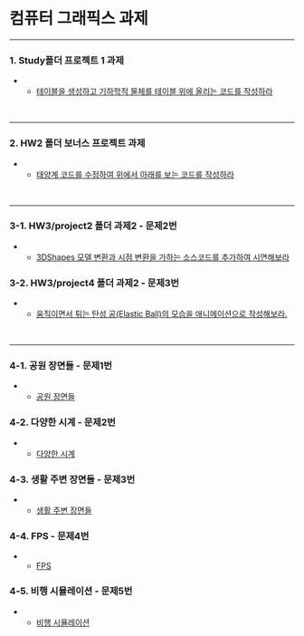 # 컴퓨터 그래픽스 과제
---

### 1. Study폴더 프로젝트 1 과제 
- - [테이블을 생성하고 기하학적 물체를 테이블 위에 올리는 코드를 작성하라](Study)


<br/>

 
---

### 2. HW2 폴더 보너스 프로젝트 과제 
- - [태양계 코드를 수정하여 위에서 아래를 보는 코드를 작성하라](HW2)

<br/>

---

### 3-1. HW3/project2 폴더 과제2 - 문제2번 
- - [3DShapes 모델 변환과 시점 변환을 가하는 소스코드를 추가하여 시연해보라](HW3/project2/NeHe-3D-Shape)
### 3-2. HW3/project4 폴더 과제2 - 문제3번 
- - [움직이면서 튀는 탄성 공(Elastic Ball)의 모습을 애니메이션으로 작성해보라.](HW3/project4/gravityBall)
 

<br/>

---

### 4-1. 공원 장면들 - 문제1번 
- - [공원 장면들](Final_HW/project1/final1)
  
### 4-2. 다양한 시계 - 문제2번 
- - [다양한 시계](Final_HW/project2/final2)
  
### 4-3. 생활 주변 장면들 - 문제3번 
- - [생활 주변 장면들](Final_HW/project3/final3)
 
### 4-4. FPS - 문제4번 
- - [FPS](Final_HW/project4/final4)

### 4-5. 비행 시뮬레이션 - 문제5번 
- - [비행 시뮬레이션](Final_HW/project5/final5)
